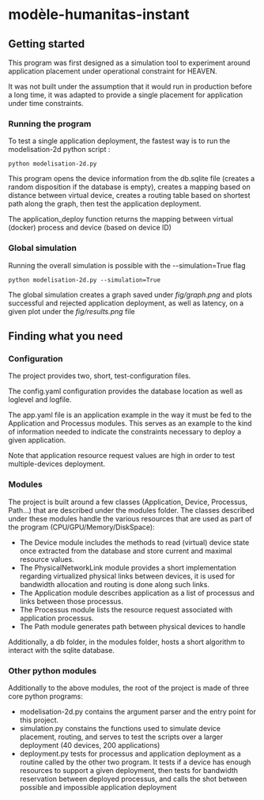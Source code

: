 # modèle-humanitas-instant

## Getting started

This program was first designed as a simulation tool to experiment around application placement under operational constraint for HEAVEN.

It was not built under the assumption that it would run in production before a long time, it was adapted to provide a single placement for application under time constraints.

### Running the program

To test a single application deployment, the fastest way is to run the modelisation-2d python script :

```
python modelisation-2d.py
```

This program opens the device information from the db.sqlite file (creates a random disposition if the database is empty), creates a mapping based on distance between virtual device, creates a routing table based on shortest path along the graph, then test the application deployment.

The application_deploy function returns the mapping between virtual (docker) process and device (based on device ID)

### Global simulation

Running the overall simulation is possible with the --simulation=True flag

```
python modelisation-2d.py --simulation=True
```

The global simulation creates a graph saved under *fig/graph.png* and plots successful and rejected application deployment, as well as latency, on a given plot under the *fig/results.png* file


## Finding what you need

### Configuration

The project provides two, short, test-configuration files.

The config.yaml configuration provides the database location as well as loglevel and logfile.

The app.yaml file is an application example in the way it must be fed to the Application and Processus modules. This serves as an example to the kind of information needed to indicate the constraints necessary to deploy a given application.

Note that application resource request values are high in order to test multiple-devices deployment.

### Modules

The project is built around a few classes (Application, Device, Processus, Path...) that are described under the modules folder. The classes described under these modules handle the various resources that are used as part of the program (CPU/GPU/Memory/DiskSpace):
- The Device module includes the methods to read (virtual) device state once extracted from the database and store current and maximal resource values.
- The PhysicalNetworkLink module provides a short implementation regarding virtualized physical links between devices, it is used for bandwidth allocation and routing is done along such links.
- The Application module describes application as a list of processus and links between those processus.
- The Processus module lists the resource request associated with application processus.
- The Path module generates path between physical devices to handle 

Additionally, a db folder, in the modules folder, hosts a short algorithm to interact with the sqlite database.

### Other python modules

Additionally to the above modules, the root of the project is made of three core python programs:
- modelisation-2d.py contains the argument parser and the entry point for this project.
- simulation.py constains the functions used to simulate device placement, routing, and serves to test the scripts over a larger deployment (40 devices, 200 applications)
- deployment.py tests for processus and application deployment as a routine called by the other two program. It tests if a device has enough resources to support a given deployment, then tests for bandwidth reservation between deployed processus, and calls the shot between possible and impossible application deployment

